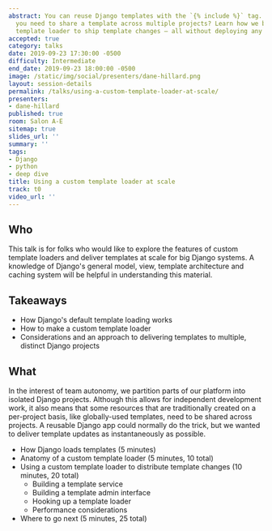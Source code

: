 ```yaml
---
abstract: You can reuse Django templates with the `{% include %}` tag. But what if
  you need to share a template across multiple projects? Learn how we built a custom
  template loader to ship template changes — all without deploying any code.
accepted: true
category: talks
date: 2019-09-23 17:30:00 -0500
difficulty: Intermediate
end_date: 2019-09-23 18:00:00 -0500
image: /static/img/social/presenters/dane-hillard.png
layout: session-details
permalink: /talks/using-a-custom-template-loader-at-scale/
presenters:
- dane-hillard
published: true
room: Salon A-E
sitemap: true
slides_url: ''
summary: ''
tags:
- Django
- python
- deep dive
title: Using a custom template loader at scale
track: t0
video_url: ''
---
```


## Who

This talk is for folks who would like to explore the features of custom template loaders and deliver templates at scale for big Django systems. A knowledge of Django's general model, view, template architecture and caching system will be helpful in understanding this material.

## Takeaways

* How Django's default template loading works
* How to make a custom template loader
* Considerations and an approach to delivering templates to multiple, distinct Django projects

## What

In the interest of team autonomy, we partition parts of our platform into isolated Django projects. Although this allows for independent development work, it also means that some resources that are traditionally created on a per-project basis, like globally-used templates, need to be shared across projects. A reusable Django app could normally do the trick, but we wanted to deliver template updates as instantaneously as possible.

* How Django loads templates (5 minutes)
* Anatomy of a custom template loader (5 minutes, 10 total)
* Using a custom template loader to distribute template changes (10 minutes, 20 total)
    * Building a template service
    * Building a template admin interface
    * Hooking up a template loader
    * Performance considerations
* Where to go next (5 minutes, 25 total)
